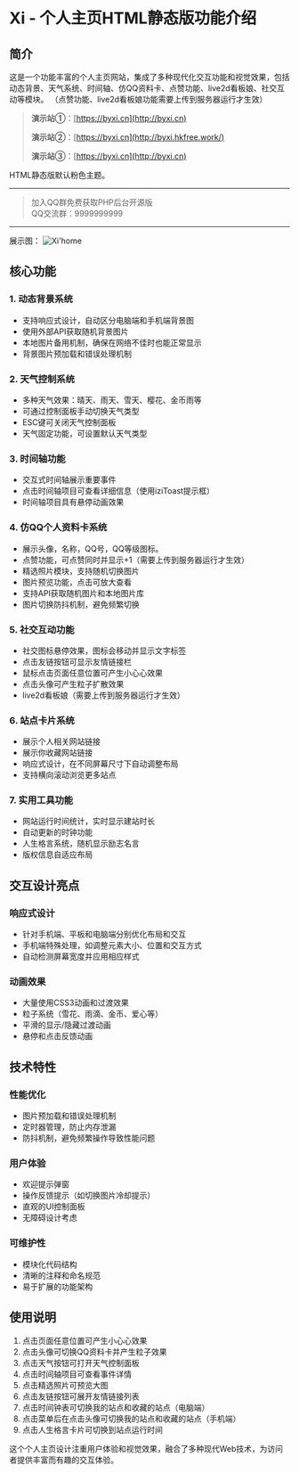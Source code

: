 # Xi - 个人主页HTML静态版功能介绍

## 简介

这是一个功能丰富的个人主页网站，集成了多种现代化交互功能和视觉效果，包括动态背景、天气系统、时间轴、仿QQ资料卡、点赞功能、live2d看板娘、社交互动等模块。
（点赞功能、live2d看板娘功能需要上传到服务器运行才生效）

>**演示站①**：[https://byxi.cn](http://byxi.cn)
>
>**演示站②**：[https://byxi.cn](http://byxi.hkfree.work/)
>
>**演示站③**：[https://byxi.cn](http://byxi.cn)  

HTML静态版默认粉色主题。

---
> 加入QQ群免费获取PHP后台开源版  
> QQ交流群：9999999999  
---

展示图：
![Xi'home](https://img.alicdn.com/imgextra/i3/2210630057461/O1CN01XF8eIS24zC7ULYuLs_!!2210630057461.png)


## 核心功能

### 1. 动态背景系统
- 支持响应式设计，自动区分电脑端和手机端背景图
- 使用外部API获取随机背景图片
- 本地图片备用机制，确保在网络不佳时也能正常显示
- 背景图片预加载和错误处理机制

### 2. 天气控制系统
- 多种天气效果：晴天、雨天、雪天、樱花、金币雨等
- 可通过控制面板手动切换天气类型
- ESC键可关闭天气控制面板
- 天气固定功能，可设置默认天气类型

### 3. 时间轴功能
- 交互式时间轴展示重要事件
- 点击时间轴项目可查看详细信息（使用iziToast提示框）
- 时间轴项目具有悬停动画效果

### 4. 仿QQ个人资料卡系统
- 展示头像，名称，QQ号，QQ等级图标。
- 点赞功能，可点赞同时并显示+1（需要上传到服务器运行才生效）
- 精选照片模块，支持随机切换图片
- 图片预览功能，点击可放大查看
- 支持API获取随机图片和本地图片库
- 图片切换防抖机制，避免频繁切换

### 5. 社交互动功能
- 社交图标悬停效果，图标会移动并显示文字标签
- 点击友链按钮可显示友情链接栏
- 鼠标点击页面任意位置可产生小心心效果
- 点击头像可产生粒子扩散效果
- live2d看板娘（需要上传到服务器运行才生效）

### 6. 站点卡片系统
- 展示个人相关网站链接
- 展示你收藏网站链接
- 响应式设计，在不同屏幕尺寸下自动调整布局
- 支持横向滚动浏览更多站点

### 7. 实用工具功能
- 网站运行时间统计，实时显示建站时长
- 自动更新的时钟功能
- 人生格言系统，随机显示励志名言
- 版权信息自适应布局

## 交互设计亮点


### 响应式设计
- 针对手机端、平板和电脑端分别优化布局和交互
- 手机端特殊处理，如调整元素大小、位置和交互方式
- 自动检测屏幕宽度并应用相应样式

### 动画效果
- 大量使用CSS3动画和过渡效果
- 粒子系统（雪花、雨滴、金币、爱心等）
- 平滑的显示/隐藏过渡动画
- 悬停和点击反馈动画

## 技术特性

### 性能优化
- 图片预加载和错误处理机制
- 定时器管理，防止内存泄漏
- 防抖机制，避免频繁操作导致性能问题

### 用户体验
- 欢迎提示弹窗
- 操作反馈提示（如切换图片冷却提示）
- 直观的UI控制面板
- 无障碍设计考虑

### 可维护性
- 模块化代码结构
- 清晰的注释和命名规范
- 易于扩展的功能架构

## 使用说明

1. 点击页面任意位置可产生小心心效果
2. 点击头像可切换QQ资料卡并产生粒子效果
3. 点击天气按钮可打开天气控制面板
4. 点击时间轴项目可查看事件详情
5. 点击精选照片可预览大图
6. 点击友链按钮可展开友情链接列表
7. 点击时间钟表可切换我的站点和收藏的站点（电脑端）
8. 点击菜单后在点击头像可切换我的站点和收藏的站点（手机端）
9. 点击人生格言卡片可切换到站点运行时间

这个个人主页设计注重用户体验和视觉效果，融合了多种现代Web技术，为访问者提供丰富而有趣的交互体验。
